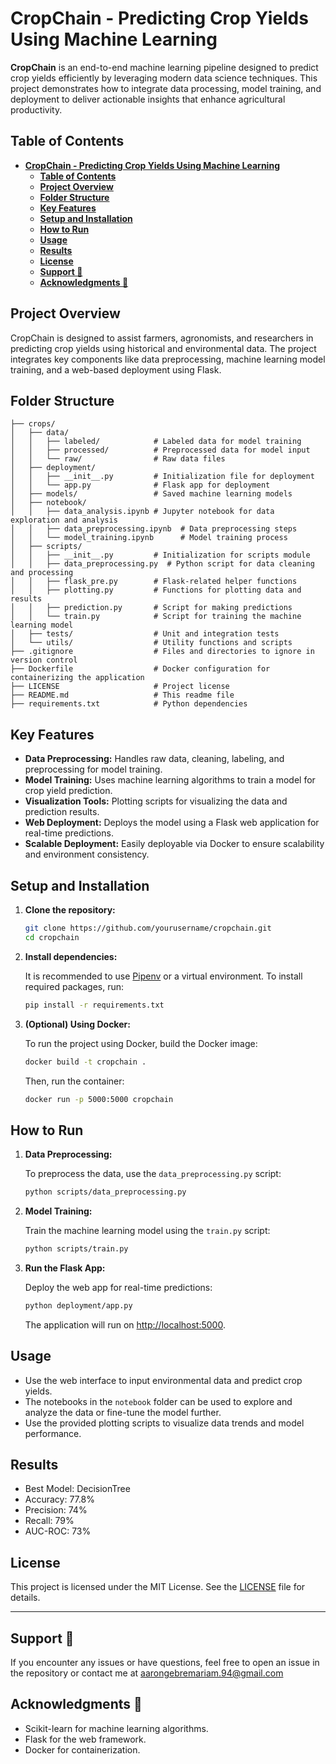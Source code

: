 # **CropChain - Predicting Crop Yields Using Machine Learning**

**CropChain** is an end-to-end machine learning pipeline designed to predict crop yields efficiently by leveraging modern data science techniques. This project demonstrates how to integrate data processing, model training, and deployment to deliver actionable insights that enhance agricultural productivity.

## **Table of Contents**
- [**CropChain - Predicting Crop Yields Using Machine Learning**](#cropchain---predicting-crop-yields-using-machine-learning)
  - [**Table of Contents**](#table-of-contents)
  - [**Project Overview**](#project-overview)
  - [**Folder Structure**](#folder-structure)
  - [**Key Features**](#key-features)
  - [**Setup and Installation**](#setup-and-installation)
  - [**How to Run**](#how-to-run)
  - [**Usage**](#usage)
  - [**Results**](#results)
  - [**License**](#license)
  - [**Support 💬**](#support-)
  - [**Acknowledgments 🙏**](#acknowledgments-)

## **Project Overview**
CropChain is designed to assist farmers, agronomists, and researchers in predicting crop yields using historical and environmental data. The project integrates key components like data preprocessing, machine learning model training, and a web-based deployment using Flask.

## **Folder Structure**

```                  
├── crops/
│   ├── data/
│   │   ├── labeled/            # Labeled data for model training
│   │   ├── processed/          # Preprocessed data for model input
│   │   └── raw/                # Raw data files
│   ├── deployment/             
│   │   ├── __init__.py         # Initialization file for deployment
│   │   └── app.py              # Flask app for deployment
│   ├── models/                 # Saved machine learning models
│   ├── notebook/
│   │   ├── data_analysis.ipynb # Jupyter notebook for data exploration and analysis
│   │   ├── data_preprocessing.ipynb  # Data preprocessing steps
│   │   └── model_training.ipynb      # Model training process
│   ├── scripts/
│   │   ├── __init__.py         # Initialization for scripts module
│   │   ├── data_preprocessing.py  # Python script for data cleaning and processing
│   │   ├── flask_pre.py        # Flask-related helper functions
│   │   ├── plotting.py         # Functions for plotting data and results
│   │   ├── prediction.py       # Script for making predictions
│   │   └── train.py            # Script for training the machine learning model
│   ├── tests/                  # Unit and integration tests
│   └── utils/                  # Utility functions and scripts
├── .gitignore                  # Files and directories to ignore in version control
├── Dockerfile                  # Docker configuration for containerizing the application
├── LICENSE                     # Project license
├── README.md                   # This readme file
├── requirements.txt            # Python dependencies
```

## **Key Features**
- **Data Preprocessing:** Handles raw data, cleaning, labeling, and preprocessing for model training.
- **Model Training:** Uses machine learning algorithms to train a model for crop yield prediction.
- **Visualization Tools:** Plotting scripts for visualizing the data and prediction results.
- **Web Deployment:** Deploys the model using a Flask web application for real-time predictions.
- **Scalable Deployment:** Easily deployable via Docker to ensure scalability and environment consistency.

## **Setup and Installation**

1. **Clone the repository:**

   ```bash
   git clone https://github.com/yourusername/cropchain.git
   cd cropchain
   ```

2. **Install dependencies:**

   It is recommended to use [Pipenv](https://pipenv.pypa.io/en/latest/) or a virtual environment. To install required packages, run:

   ```bash
   pip install -r requirements.txt
   ```

3. **(Optional) Using Docker:**

   To run the project using Docker, build the Docker image:

   ```bash
   docker build -t cropchain .
   ```

   Then, run the container:

   ```bash
   docker run -p 5000:5000 cropchain
   ```

## **How to Run**

1. **Data Preprocessing:**
   
   To preprocess the data, use the `data_preprocessing.py` script:

   ```bash
   python scripts/data_preprocessing.py
   ```

2. **Model Training:**

   Train the machine learning model using the `train.py` script:

   ```bash
   python scripts/train.py
   ```

3. **Run the Flask App:**

   Deploy the web app for real-time predictions:

   ```bash
   python deployment/app.py
   ```

   The application will run on [http://localhost:5000](http://localhost:9696).

## **Usage**

- Use the web interface to input environmental data and predict crop yields.
- The notebooks in the `notebook` folder can be used to explore and analyze the data or fine-tune the model further.
- Use the provided plotting scripts to visualize data trends and model performance.

## **Results**
- Best Model: DecisionTree
- Accuracy: 77.8%
- Precision: 74%
- Recall: 79%
- AUC-ROC: 73%


## **License**

This project is licensed under the MIT License. See the [LICENSE](./LICENSE) file for details.

---
## **Support 💬**
If you encounter any issues or have questions, feel free to open an issue in the repository or contact me at [aarongebremariam.94@gmail.com](Email)

## **Acknowledgments 🙏**
- Scikit-learn for machine learning algorithms.
- Flask for the web framework.
- Docker for containerization.



